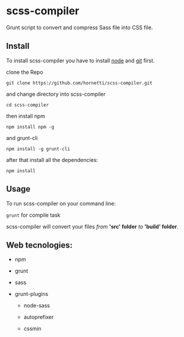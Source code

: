 # scss-compiler
Grunt script to convert and compress Sass file into CSS file.

## Install

To install scss-compiler you have to install [node](https://nodejs.org/it/) and [git](https://git-scm.com/) first.

clone the Repo

`git clone https://github.com/hornetti/scss-compiler.git`

and change directory into scss-compiler

`cd scss-compiler`

then install npm 

`npm install npm -g`

and grunt-cli

`npm install -g grunt-cli`

after that install all the dependencies:

`npm install`

## Usage

To run scss-compiler on your command line:

`grunt` for compile task

scss-compiler will convert your files *from* **'src' folder** *to* **'build' folder**.

## Web tecnologies: 
* npm
* grunt
* sass
* grunt-plugins

	* node-sass

	* autoprefixer
	
	* cssmin
